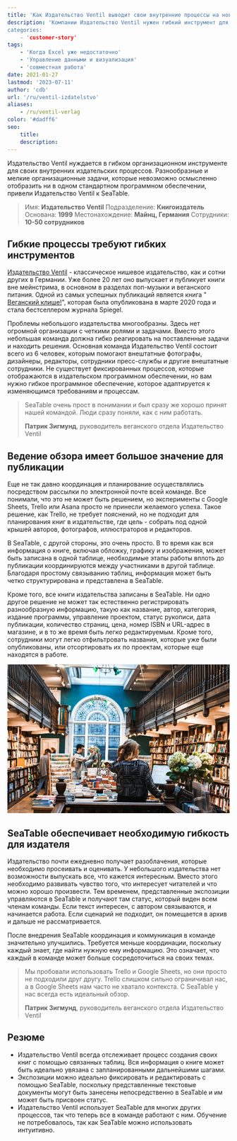 ```yaml
---
title: 'Как Издательство Ventil выводит свои внутренние процессы на новый уровень'
description: 'Компании Издательство Ventil нужен гибкий инструмент для организации внутренних издательских процессов. Разнообразные и мелкие организационные задачи, которые невозможно толком отобразить ни в одном стандартном программном обеспечении, привели Издательство Ventil к SeaTable.
categories:
    - 'customer-story'
tags:
    - 'Когда Excel уже недостаточно'
    - 'Управление данными и визуализация'
    - 'совместная работа'
date: 2021-01-27
lastmod: '2023-07-11'
author: 'cdb'
url: '/ru/ventil-izdatelstvo'
aliases:
    - /ru/ventil-verlag
color: '#dadff6'
seo:
    title:
    description:
---
```


Издательство Ventil нуждается в гибком организационном инструменте для своих внутренних издательских процессов. Разнообразные и мелкие организационные задачи, которые невозможно осмысленно отобразить ни в одном стандартном программном обеспечении, привели Издательство Ventil к SeaTable.

> Имя: **Издательство Ventil**
> Подразделение: **Книгоиздатель**
> Основана: **1999**
> Местонахождение: **Майнц, Германия**
> Сотрудники: **10-50 сотрудников**

## Гибкие процессы требуют гибких инструментов

[Издательство Ventil](https://www.ventil-verlag.de/geschichte) - классическое нишевое издательство, как и сотни других в Германии. Уже более 20 лет оно выпускает и публикует книги вне мейнстрима, в основном в разделах поп-музыки и веганского питания. Одной из самых успешных публикаций является книга " [Веганский клише!](https://www.ventil-verlag.de/titel/1814/vegan-klischee-ade)", которая была опубликована в марте 2020 года и стала бестселлером журнала Spiegel.

Проблемы небольшого издательства многообразны. Здесь нет огромной организации с четкими ролями и задачами. Вместо этого небольшая команда должна гибко реагировать на поставленные задачи и находить решения. Основная команда Издательство Ventil состоит всего из 6 человек, которым помогают внештатные фотографы, дизайнеры, редакторы, сотрудники пресс-службы и другие внештатные сотрудники. Не существует фиксированных процессов, которые отображаются в издательском программном обеспечении, но вам нужно гибкое программное обеспечение, которое адаптируется к изменяющимся требованиям и процессам.

> SeaTable очень прост в понимании и был сразу же хорошо принят нашей командой. Люди сразу поняли, как с ним работать.
>
> **Патрик Зигмунд**, руководитель веганского отдела Издательство Ventil

## Ведение обзора имеет большое значение для публикации

Еще не так давно координация и планирование осуществлялись посредством рассылки по электронной почте всей команде. Все понимали, что это не может быть решением, но эксперименты с Google Sheets, Trello или Asana просто не принесли желаемого успеха. Такое решение, как Trello, не требует пояснений, но не подходит для планирования книг в издательстве, где цель - собрать под одной крышей авторов, фотографов, иллюстраторов и редакторов.

В SeaTable, с другой стороны, это очень просто. В то время как вся информация о книге, включая обложку, графику и изображения, может быть записана в одной таблице, необходимые этапы работы вплоть до публикации координируются между участниками в другой таблице. Благодаря простому связыванию таблиц, информация может быть четко структурирована и представлена в SeaTable.

Кроме того, все книги издательства записаны в SeaTable. Ни одно другое решение не может так естественно регистрировать разнообразную информацию, такую как название, автор, категория, издание программы, управление проектом, статус рукописи, дата публикации, количество страниц, цена, номер ISBN и URL-адрес в магазине, и в то же время быть легко редактируемым. Кроме того, сотрудники могут легко отфильтровать названия, которые уже были опубликованы, или отсортировать их по проектам, которые еще находятся в работе.

![Гибкие процессы в издательском деле благодаря SeaTable](ventil-verlag.jpg)

## SeaTable обеспечивает необходимую гибкость для издателя

Издательство почти ежедневно получает разоблачения, которые необходимо просеивать и оценивать. У небольшого издательства нет возможности выпускать все, что кажется интересным. Вместо этого необходимо развивать чувство того, что интересует читателей и что можно хорошо произвести. Тем временем, представленные экспозиции управляются в SeaTable и получают там статус, который виден всем членам команды. Если текст интересен, с автором связываются, и начинается работа. Если сценарий не подходит, он помещается в архив и дальше не рассматривается.

После внедрения SeaTable координация и коммуникация в команде значительно улучшились. Требуется меньше координации, поскольку каждый знает, где найти нужную ему информацию. Это означает, что каждый в команде может больше сосредоточиться на своих темах.

> Мы пробовали использовать Trello и Google Sheets, но они просто не подходили друг другу. Trello слишком сильно ограничивал нас, а в Google Sheets нам часто не хватало контекста. С SeaTable у нас всегда есть идеальный обзор.
>
> **Патрик Зигмунд**, руководитель веганского отдела Издательство Ventil

## Резюме

- Издательство Ventil всегда отслеживает процесс создания своих книг с помощью связанных таблиц. Вся информация о книге может быть идеально увязана с запланированными дальнейшими шагами.
- Экспозиции можно идеально фиксировать и редактировать с помощью SeaTable, поскольку представленные текстовые документы могут быть занесены непосредственно в SeaTable и им может быть присвоен статус.
- Издательство Ventil использует SeaTable для многих других процессов, так что теперь все в команде работают с ним. Обучение не потребовалось, так как SeaTable можно использовать интуитивно.
